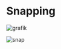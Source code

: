 # Snapping
![grafik](https://github.com/meerk40t/meerk40t/assets/2670784/42755664-4ee5-4ad1-ba32-cad3754ac2cc)

![snap](https://github.com/meerk40t/meerk40t/assets/2670784/3cbcac11-d571-4108-adb4-c908ca65a8b6)
